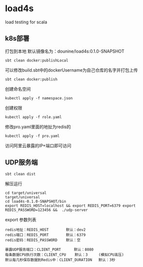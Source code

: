 # load4s
load testing for scala

## k8s部署
打包到本地
默认镜像名为：dounine/load4s:0.1.0-SNAPSHOT
```
sbt clean docker:publishLocal
```
可以修改build.sbt中的dockerUsername为自己仓库的名字并打包上传
```shell
sbt clean docker:publish
```
创建命名空间
```shell
kubectl apply -f namespace.json
```
创建权限
```shell
kubectl apply -f role.yaml
```
修改pro.yaml里面的地扯为redis的
```shell
kubectl apply -f pro.yaml
```
访问阿里云暴露的IP+端口即可访问

## UDP服务端
```shell
sbt clean dist
```
解压运行
```
cd target/universal
target/universal
cd load4s-0.1.0-SNAPSHOT/bin
export REDIS_HOST=localhost && export REDIS_PORT=6379 export REDIS_PASSWORD=123456 &&  ./udp-server
```
export 参数列表
```
redis地扯：REDIS_HOST        默认：dev2
redis端口：REDIS_PORT        默认：6379
redis密码：REDIS_PASSWORD    默认：空

暴露UDP服务端口：CLIENT_PORT      默认：8080
每条数据CPU执行次数：CLIENT_CPU    默认：3     (模拟CPU高压)
默认每几秒保存数据到Redis中：CLIENT_DURATION   默认：3秒
```